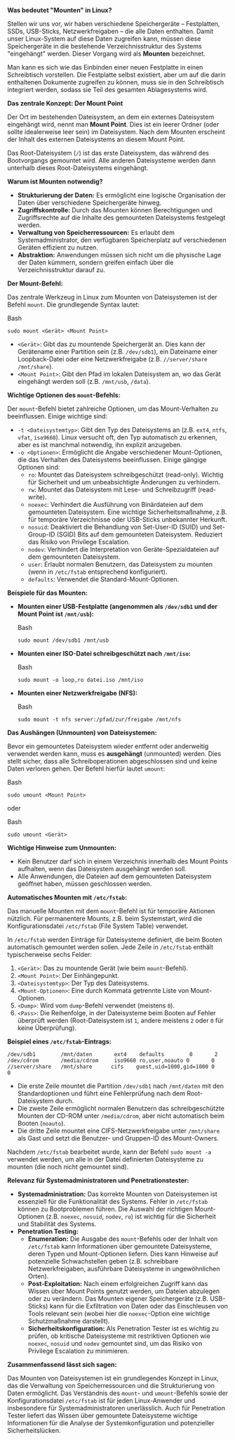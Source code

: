 **Was bedeutet "Mounten" in Linux?**

Stellen wir uns vor, wir haben verschiedene Speichergeräte – Festplatten, SSDs, USB-Sticks, Netzwerkfreigaben – die alle Daten enthalten. Damit unser Linux-System auf diese Daten zugreifen kann, müssen diese Speichergeräte in die bestehende Verzeichnisstruktur des Systems "eingehängt" werden. Dieser Vorgang wird als **Mounten** bezeichnet.

Man kann es sich wie das Einbinden einer neuen Festplatte in einen Schreibtisch vorstellen. Die Festplatte selbst existiert, aber um auf die darin enthaltenen Dokumente zugreifen zu können, muss sie in den Schreibtisch integriert werden, sodass sie Teil des gesamten Ablagesystems wird.

**Das zentrale Konzept: Der Mount Point**

Der Ort im bestehenden Dateisystem, an dem ein externes Dateisystem eingehängt wird, nennt man **Mount Point**. Dies ist ein leerer Ordner (oder sollte idealerweise leer sein) im Dateisystem. Nach dem Mounten erscheint der Inhalt des externen Dateisystems an diesem Mount Point.

Das Root-Dateisystem (`/`) ist das erste Dateisystem, das während des Bootvorgangs gemountet wird. Alle anderen Dateisysteme werden dann unterhalb dieses Root-Dateisystems eingehängt.

**Warum ist Mounten notwendig?**

- **Strukturierung der Daten:** Es ermöglicht eine logische Organisation der Daten über verschiedene Speichergeräte hinweg.
- **Zugriffskontrolle:** Durch das Mounten können Berechtigungen und Zugriffsrechte auf die Inhalte des gemounteten Dateisystems festgelegt werden.
- **Verwaltung von Speicherressourcen:** Es erlaubt dem Systemadministrator, den verfügbaren Speicherplatz auf verschiedenen Geräten effizient zu nutzen.
- **Abstraktion:** Anwendungen müssen sich nicht um die physische Lage der Daten kümmern, sondern greifen einfach über die Verzeichnisstruktur darauf zu.

**Der Mount-Befehl:**

Das zentrale Werkzeug in Linux zum Mounten von Dateisystemen ist der Befehl `mount`. Die grundlegende Syntax lautet:

Bash

```
sudo mount <Gerät> <Mount Point>
```

- `<Gerät>`: Gibt das zu mountende Speichergerät an. Dies kann der Gerätename einer Partition sein (z.B. `/dev/sdb1`), ein Dateiname einer Loopback-Datei oder eine Netzwerkfreigabe (z.B. `//server/share /mnt/share`).
- `<Mount Point>`: Gibt den Pfad im lokalen Dateisystem an, wo das Gerät eingehängt werden soll (z.B. `/mnt/usb`, `/data`).

**Wichtige Optionen des `mount`-Befehls:**

Der `mount`-Befehl bietet zahlreiche Optionen, um das Mount-Verhalten zu beeinflussen. Einige wichtige sind:

- `-t <Dateisystemtyp>`: Gibt den Typ des Dateisystems an (z.B. `ext4`, `ntfs`, `vfat`, `iso9660`). Linux versucht oft, den Typ automatisch zu erkennen, aber es ist manchmal notwendig, ihn explizit anzugeben.
- `-o <Optionen>`: Ermöglicht die Angabe verschiedener Mount-Optionen, die das Verhalten des Dateisystems beeinflussen. Einige gängige Optionen sind:
    - `ro`: Mountet das Dateisystem schreibgeschützt (read-only). Wichtig für Sicherheit und um unbeabsichtigte Änderungen zu verhindern.
    - `rw`: Mountet das Dateisystem mit Lese- und Schreibzugriff (read-write).
    - `noexec`: Verhindert die Ausführung von Binärdateien auf dem gemounteten Dateisystem. Eine wichtige Sicherheitsmaßnahme, z.B. für temporäre Verzeichnisse oder USB-Sticks unbekannter Herkunft.
    - `nosuid`: Deaktiviert die Behandlung von Set-User-ID (SUID) und Set-Group-ID (SGID) Bits auf dem gemounteten Dateisystem. Reduziert das Risiko von Privilege Escalation.
    - `nodev`: Verhindert die Interpretation von Geräte-Spezialdateien auf dem gemounteten Dateisystem.
    - `user`: Erlaubt normalen Benutzern, das Dateisystem zu mounten (wenn in `/etc/fstab` entsprechend konfiguriert).
    - `defaults`: Verwendet die Standard-Mount-Optionen.

**Beispiele für das Mounten:**

- **Mounten einer USB-Festplatte (angenommen als `/dev/sdb1` und der Mount Point ist `/mnt/usb`):**
    
    Bash
    
    ```
    sudo mount /dev/sdb1 /mnt/usb
    ```
    
- **Mounten einer ISO-Datei schreibgeschützt nach `/mnt/iso`:**
    
    Bash
    
    ```
    sudo mount -o loop,ro datei.iso /mnt/iso
    ```
    
- **Mounten einer Netzwerkfreigabe (NFS):**
    
    Bash
    
    ```
    sudo mount -t nfs server:/pfad/zur/freigabe /mnt/nfs
    ```
    

**Das Aushängen (Unmounten) von Dateisystemen:**

Bevor ein gemountetes Dateisystem wieder entfernt oder anderweitig verwendet werden kann, muss es **ausgehängt** (unmounted) werden. Dies stellt sicher, dass alle Schreiboperationen abgeschlossen sind und keine Daten verloren gehen. Der Befehl hierfür lautet `umount`:

Bash

```
sudo umount <Mount Point>
```

oder

Bash

```
sudo umount <Gerät>
```

**Wichtige Hinweise zum Unmounten:**

- Kein Benutzer darf sich in einem Verzeichnis innerhalb des Mount Points aufhalten, wenn das Dateisystem ausgehängt werden soll.
- Alle Anwendungen, die Dateien auf dem gemounteten Dateisystem geöffnet haben, müssen geschlossen werden.

**Automatisches Mounten mit `/etc/fstab`:**

Das manuelle Mounten mit dem `mount`-Befehl ist für temporäre Aktionen nützlich. Für permanentere Mounts, z.B. beim Systemstart, wird die Konfigurationsdatei `/etc/fstab` (File System Table) verwendet.

In `/etc/fstab` werden Einträge für Dateisysteme definiert, die beim Booten automatisch gemountet werden sollen. Jede Zeile in `/etc/fstab` enthält typischerweise sechs Felder:

1. `<Gerät>`: Das zu mountende Gerät (wie beim `mount`-Befehl).
2. `<Mount Point>`: Der Einhängepunkt.
3. `<Dateisystemtyp>`: Der Typ des Dateisystems.
4. `<Mount-Optionen>`: Eine durch Kommata getrennte Liste von Mount-Optionen.
5. `<Dump>`: Wird vom `dump`-Befehl verwendet (meistens `0`).
6. `<Pass>`: Die Reihenfolge, in der Dateisysteme beim Booten auf Fehler überprüft werden (Root-Dateisystem ist `1`, andere meistens `2` oder `0` für keine Überprüfung).

**Beispiel eines `/etc/fstab`-Eintrags:**

```
/dev/sdb1        /mnt/daten       ext4    defaults        0       2
/dev/cdrom       /media/cdrom     iso9660 ro,user,noauto 0       0
//server/share   /mnt/share      cifs    guest,uid=1000,gid=1000 0       0
```

- Die erste Zeile mountet die Partition `/dev/sdb1` nach `/mnt/daten` mit den Standardoptionen und führt eine Fehlerprüfung nach dem Root-Dateisystem durch.
- Die zweite Zeile ermöglicht normalen Benutzern das schreibgeschützte Mounten der CD-ROM unter `/media/cdrom`, aber nicht automatisch beim Booten (`noauto`).
- Die dritte Zeile mountet eine CIFS-Netzwerkfreigabe unter `/mnt/share` als Gast und setzt die Benutzer- und Gruppen-ID des Mount-Owners.

Nachdem `/etc/fstab` bearbeitet wurde, kann der Befehl `sudo mount -a` verwendet werden, um alle in der Datei definierten Dateisysteme zu mounten (die noch nicht gemountet sind).

**Relevanz für Systemadministratoren und Penetrationstester:**

- **Systemadministration:** Das korrekte Mounten von Dateisystemen ist essenziell für die Funktionalität des Systems. Fehler in `/etc/fstab` können zu Bootproblemen führen. Die Auswahl der richtigen Mount-Optionen (z.B. `noexec`, `nosuid`, `nodev`, `ro`) ist wichtig für die Sicherheit und Stabilität des Systems.
- **Penetration Testing:**
    - **Enumeration:** Die Ausgabe des `mount`-Befehls oder der Inhalt von `/etc/fstab` kann Informationen über gemountete Dateisysteme, deren Typen und Mount-Optionen liefern. Dies kann Hinweise auf potenzielle Schwachstellen geben (z.B. schreibbare Netzwerkfreigaben, ausführbare Dateisysteme in ungewöhnlichen Orten).
    - **Post-Exploitation:** Nach einem erfolgreichen Zugriff kann das Wissen über Mount Points genutzt werden, um Dateien abzulegen oder zu verändern. Das Mounten eigener Speichergeräte (z.B. USB-Sticks) kann für die Exfiltration von Daten oder das Einschleusen von Tools relevant sein (wobei hier die `noexec`-Option eine wichtige Schutzmaßnahme darstellt).
    - **Sicherheitskonfiguration:** Als Penetration Tester ist es wichtig zu prüfen, ob kritische Dateisysteme mit restriktiven Optionen wie `noexec`, `nosuid` und `nodev` gemountet sind, um das Risiko von Privilege Escalation zu minimieren.

**Zusammenfassend lässt sich sagen:**

Das Mounten von Dateisystemen ist ein grundlegendes Konzept in Linux, das die Verwaltung von Speicherressourcen und die Strukturierung von Daten ermöglicht. Das Verständnis des `mount`- und `umount`-Befehls sowie der Konfigurationsdatei `/etc/fstab` ist für jeden Linux-Anwender und insbesondere für Systemadministratoren unerlässlich. Auch für Penetration Tester liefert das Wissen über gemountete Dateisysteme wichtige Informationen für die Analyse der Systemkonfiguration und potenzieller Sicherheitslücken.
